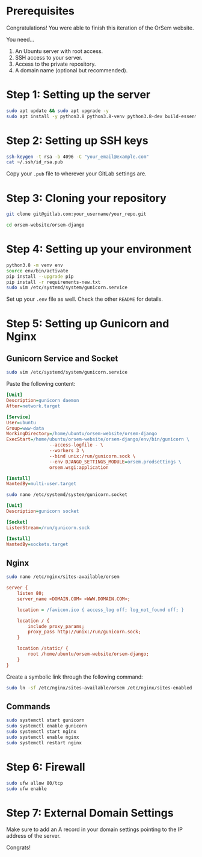# Prerequisites

Congratulations! You were able to finish this iteration of the OrSem website.  

You need...
1. An Ubuntu server with root access.
2. SSH access to your server.
3. Access to the private repository.
4. A domain name (optional but recommended).

# Step 1: Setting up the server

```sh
sudo apt update && sudo apt upgrade -y
sudo apt install -y python3.8 python3.8-venv python3.8-dev build-essential libpq-dev git nginx ufw
```

# Step 2: Setting up SSH keys

```sh
ssh-keygen -t rsa -b 4096 -C "your_email@example.com"
cat ~/.ssh/id_rsa.pub
```

Copy your `.pub` file to wherever your GitLab settings are.

# Step 3: Cloning your repository

```sh
git clone git@gitlab.com:your_username/your_repo.git

cd orsem-website/orsem-django
```

# Step 4: Setting up your environment

```sh
python3.8 -m venv env
source env/bin/activate
pip install --upgrade pip
pip install -r requirements-new.txt
sudo vim /etc/systemd/system/gunicorn.service
```

Set up your `.env` file as well. Check the other `README` for details.

# Step 5: Setting up Gunicorn and Nginx

## Gunicorn Service and Socket
```sh
sudo vim /etc/systemd/system/gunicorn.service
```

Paste the following content:
```ini
[Unit]
Description=gunicorn daemon
After=network.target

[Service]
User=ubuntu
Group=www-data
WorkingDirectory=/home/ubuntu/orsem-website/orsem-django
ExecStart=/home/ubuntu/orsem-website/orsem-django/env/bin/gunicorn \
                --access-logfile - \
                --workers 3 \
                --bind unix:/run/gunicorn.sock \
                --env DJANGO_SETTINGS_MODULE=orsem.prodsettings \
                orsem.wsgi:application

[Install]
WantedBy=multi-user.target
```

```sh
sudo nano /etc/systemd/system/gunicorn.socket
```

```ini
[Unit]
Description=gunicorn socket

[Socket]
ListenStream=/run/gunicorn.sock

[Install]
WantedBy=sockets.target
```

## Nginx
```sh
sudo nano /etc/nginx/sites-available/orsem
```

```ini
server {
    listen 80;
    server_name <DOMAIN.COM> <WWW.DOMAIN.COM>;

    location = /favicon.ico { access_log off; log_not_found off; }

    location / {
        include proxy_params;
        proxy_pass http://unix:/run/gunicorn.sock;
    }

    location /static/ {
        root /home/ubuntu/orsem-website/orsem-django;
    }
}
```

Create a symbolic link through the following command:
```sh
sudo ln -sf /etc/nginx/sites-available/orsem /etc/nginx/sites-enabled
```

## Commands

```sh
sudo systemctl start gunicorn
sudo systemctl enable gunicorn
sudo systemctl start nginx
sudo systemctl enable nginx
sudo systemctl restart nginx
```

# Step 6: Firewall

```sh
sudo ufw allow 80/tcp
sudo ufw enable
```

# Step 7: External Domain Settings

Make sure to add an A record in your domain settings pointing to the IP address of the server.

Congrats!

